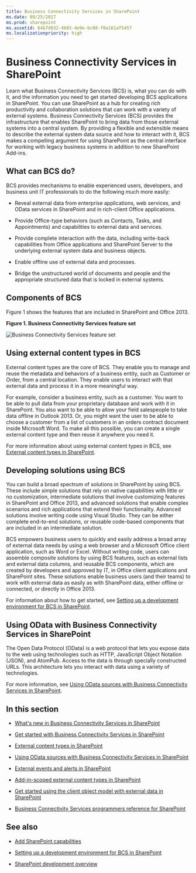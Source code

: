 ```yaml
---
title: Business Connectivity Services in SharePoint
ms.date: 09/25/2017
ms.prod: sharepoint
ms.assetid: 64b7d032-4b83-4e9e-bc08-f0a161af5457
ms.localizationpriority: high
---
```



# Business Connectivity Services in SharePoint
Learn what Business Connectivity Services (BCS) is, what you can do with it, and the information you need to get started developing BCS applications in SharePoint.
You can use SharePoint as a hub for creating rich productivity and collaboration solutions that can work with a variety of external systems. Business Connectivity Services (BCS) provides the infrastructure that enables SharePoint to bring data from those external systems into a central system. By providing a flexible and extensible means to describe the external system data source and how to interact with it, BCS makes a compelling argument for using SharePoint as the central interface for working with legacy business systems in addition to new SharePoint Add-ins.
  
    
    


## What can BCS do?
<a name="BCSoverview_Whatcanbcsdo"> </a>

BCS provides mechanisms to enable experienced users, developers, and business unit IT professionals to do the following much more easily:
  
    
    

- Reveal external data from enterprise applications, web services, and OData services in SharePoint and in rich-client Office applications.
    
  
- Provide Office-type behaviors (such as Contacts, Tasks, and Appointments) and capabilities to external data and services.
    
  
- Provide complete interaction with the data, including write-back capabilities from Office applications and SharePoint Server to the underlying external system data and business objects.
    
  
- Enable offline use of external data and processes.
    
  
- Bridge the unstructured world of documents and people and the appropriate structured data that is locked in external systems.
    
  

## Components of BCS
<a name="bkmk_Components"> </a>

Figure 1 shows the features that are included in SharePoint and Office 2013.
  
    
    

**Figure 1. Business Connectivity Services feature set**

  
    
    

  
    
    
![Business Connectivity Services feature set](../images/BCSin2013FeatureSet.jpg)
  
    
    

  
    
    

  
    
    

## Using external content types in BCS
<a name="bkmk_UsingECTs"> </a>

External content types are the core of BCS. They enable you to manage and reuse the metadata and behaviors of a business entity, such as Customer or Order, from a central location. They enable users to interact with that external data and process it in a more meaningful way.
  
    
    
For example, consider a business entity, such as a customer. You want to be able to pull data from your proprietary database and work with it in SharePoint. You also want to be able to allow your field salespeople to take data offline in Outlook 2013. Or, you might want the user to be able to choose a customer from a list of customers in an orders contract document inside Microsoft Word. To make all this possible, you can create a single external content type and then reuse it anywhere you need it.
  
    
    
For more information about using external content types in BCS, see  [External content types in SharePoint](external-content-types-in-sharepoint.md).
  
    
    

## Developing solutions using BCS
<a name="bkmk_DevelopingSolutionsUsingBCS"> </a>

You can build a broad spectrum of solutions in SharePoint by using BCS. These include simple solutions that rely on native capabilities with little or no customization, intermediate solutions that involve customizing features in SharePoint and Office 2013, and advanced solutions that enable complex scenarios and rich applications that extend their functionality. Advanced solutions involve writing code using Visual Studio. They can be either complete end-to-end solutions, or reusable code-based components that are included in an intermediate solution.
  
    
    
BCS empowers business users to quickly and easily address a broad array of external data needs by using a web browser and a Microsoft Office client application, such as Word or Excel. Without writing code, users can assemble composite solutions by using BCS features, such as external lists and external data columns, and reusable BCS components, which are created by developers and approved by IT, in Office client applications and SharePoint sites. These solutions enable business users (and their teams) to work with external data as easily as with SharePoint data, either offline or connected, or directly in Office 2013.
  
    
    
For information about how to get started, see  [Setting up a development environment for BCS in SharePoint](setting-up-a-development-environment-for-bcs-in-sharepoint.md).
  
    
    

## Using OData with Business Connectivity Services in SharePoint
<a name="bkmk_ODataInBCS"> </a>

The Open Data Protocol (OData) is a web protocol that lets you expose data to the web using technologies such as HTTP, JavaScript Object Notation (JSON), and AtomPub. Access to the data is through specially constructed URLs. This architecture lets you interact with data using a variety of technologies.
  
    
    
For more information, see  [Using OData sources with Business Connectivity Services in SharePoint](using-odata-sources-with-business-connectivity-services-in-sharepoint.md).
  
    
    

## In this section
<a name="bkmk_inthissection"> </a>


-  [What's new in Business Connectivity Services in SharePoint](what-s-new-in-business-connectivity-services-in-sharepoint.md)
    
  
-  [Get started with Business Connectivity Services in SharePoint](get-started-with-business-connectivity-services-in-sharepoint.md)
    
  
-  [External content types in SharePoint](external-content-types-in-sharepoint.md)
    
  
-  [Using OData sources with Business Connectivity Services in SharePoint](using-odata-sources-with-business-connectivity-services-in-sharepoint.md)
    
  
-  [External events and alerts in SharePoint](external-events-and-alerts-in-sharepoint.md)
    
  
-  [Add-in-scoped external content types in SharePoint](add-in-scoped-external-content-types-in-sharepoint.md)
    
  
-  [Get started using the client object model with external data in SharePoint](get-started-using-the-client-object-model-with-external-data-in-sharepoint.md)
    
  
-  [Business Connectivity Services programmers reference for SharePoint](business-connectivity-services-programmers-reference-for-sharepoint.md)
    
  

## See also
<a name="bkmk_AdditionalResources"> </a>


-  [Add SharePoint capabilities](add-sharepoint-capabilities.md)
    
  
-  [Setting up a development environment for BCS in SharePoint](setting-up-a-development-environment-for-bcs-in-sharepoint.md)
    
  
-  [SharePoint development overview](sharepoint-development-overview.md)
    
  

